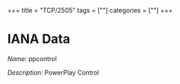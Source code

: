 +++
title = "TCP/2505"
tags = [""]
categories = [""]
+++

# IANA Data

_Name:_ ppcontrol

_Description:_ PowerPlay Control

